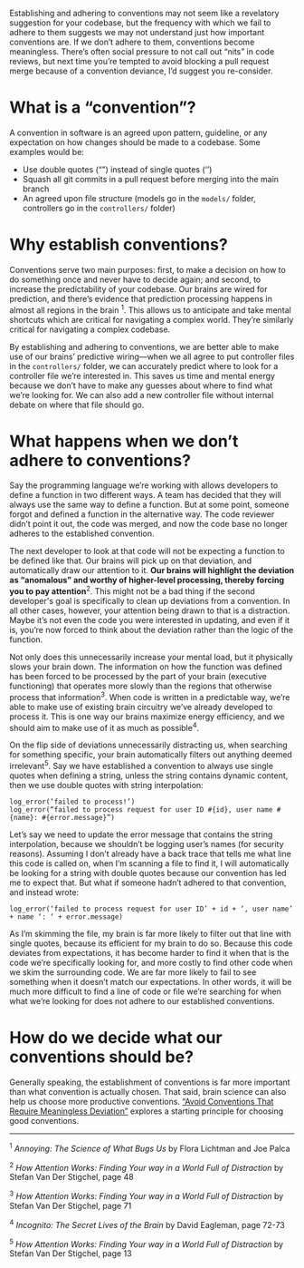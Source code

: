 Establishing and adhering to conventions may not seem like a revelatory suggestion for your codebase, but the frequency with which we fail to adhere to them suggests we may not understand just how important conventions are. If we don’t adhere to them, conventions become meaningless. There’s often social pressure to not call out “nits” in code reviews, but next time you’re tempted to avoid blocking a pull request merge because of a convention deviance, I’d suggest you re-consider.

# What is a “convention”?

A convention in software is an agreed upon pattern, guideline, or any expectation on how changes should be made to a codebase. Some examples would be:

- Use double quotes (“”) instead of single quotes (‘’)
- Squash all git commits in a pull request before merging into the main branch
- An agreed upon file structure (models go in the `models/` folder, controllers go in the `controllers/` folder)

# Why establish conventions?

Conventions serve two main purposes: first, to make a decision on how to do something once and never have to decide again; and second, to increase the predictability of your codebase. Our brains are wired for prediction, and there’s evidence that prediction processing happens in almost all regions in the brain <sup>1</sup>. This allows us to anticipate and take mental shortcuts which are critical for navigating a complex world. They’re similarly critical for navigating a complex codebase.

By establishing and adhering to conventions, we are better able to make use of our brains’ predictive wiring—when we all agree to put controller files in the `controllers/` folder, we can accurately predict where to look for a controller file we’re interested in. This saves us time and mental energy because we don’t have to make any guesses about where to find what we’re looking for. We can also add a new controller file without internal debate on where that file should go.

# What happens when we don’t adhere to conventions?

Say the programming language we’re working with allows developers to define a function in two different ways. A team has decided that they will always use the same way to define a function. But at some point, someone forgot and defined a function in the alternative way. The code reviewer didn’t point it out, the code was merged, and now the code base no longer adheres to the established convention.

The next developer to look at that code will not be expecting a function to be defined like that. Our brains will pick up on that deviation, and automatically draw our attention to it. **Our brains will highlight the deviation as “anomalous” and worthy of higher-level processing, thereby forcing you to pay attention**<sup>2</sup>. This might not be a bad thing if the second developer's goal is specifically to clean up deviations from a convention. In all other cases, however, your attention being drawn to that is a distraction. Maybe it’s not even the code you were interested in updating, and even if it is, you’re now forced to think about the deviation rather than the logic of the function.

Not only does this unnecessarily increase your mental load, but it physically slows your brain down. The information on how the function was defined has been forced to be processed by the part of your brain (executive functioning) that operates more slowly than the regions that otherwise process that information<sup>3</sup>. When code is written in a predictable way, we’re able to make use of existing brain circuitry we’ve already developed to process it. This is one way our brains maximize energy efficiency, and we should aim to make use of it as much as possible<sup>4</sup>.

On the flip side of deviations unnecessarily distracting us, when searching for something specific, your brain automatically filters out anything deemed irrelevant<sup>5</sup>. Say we have established a convention to always use single quotes when defining a string, unless the string contains dynamic content, then we use double quotes with string interpolation:

```
log_error(‘failed to process!’)
log_error(“failed to process request for user ID #{id}, user name #{name}: #{error.message}”)
```

Let’s say we need to update the error message that contains the string interpolation, because we shouldn’t be logging user’s names (for security reasons). Assuming I don’t already have a back trace that tells me what line this code is called on, when I’m scanning a file to find it, I will automatically be looking for a string with double quotes because our convention has led me to expect that. But what if someone hadn’t adhered to that convention, and instead wrote:

```
log_error(‘failed to process request for user ID’ + id + ‘, user name’ + name ‘: ‘ + error.message)
```

As I’m skimming the file, my brain is far more likely to filter out that line with single quotes, because its efficient for my brain to do so. Because this code deviates from expectations, it has become harder to find it when that is the code we’re specifically looking for, and more costly to find other code when we skim the surrounding code. We are far more likely to fail to see something when it doesn’t match our expectations. In other words, it will be much more difficult to find a line of code or file we’re searching for when what we’re looking for does not adhere to our established conventions.

# How do we decide what our conventions should be?

Generally speaking, the establishment of conventions is far more important than what convention is actually chosen. That said, brain science can also help us choose more productive conventions. [“Avoid Conventions That Require Meaningless Deviation”](/avoid-conventions-that-require-meaningless-deviation) explores a starting principle for choosing good conventions.

---

<sup>1</sup> *Annoying: The Science of What Bugs Us* by Flora Lichtman and Joe Palca

<sup>2</sup> *How Attention Works: Finding Your way in a World Full of Distraction* by Stefan Van Der Stigchel, page 48

<sup>3</sup> *How Attention Works: Finding Your way in a World Full of Distraction* by Stefan Van Der Stigchel, page 71

<sup>4</sup> *Incognito: The Secret Lives of the Brain* by David Eagleman, page 72-73

<sup>5</sup> *How Attention Works: Finding Your way in a World Full of Distraction* by Stefan Van Der Stigchel, page 13
